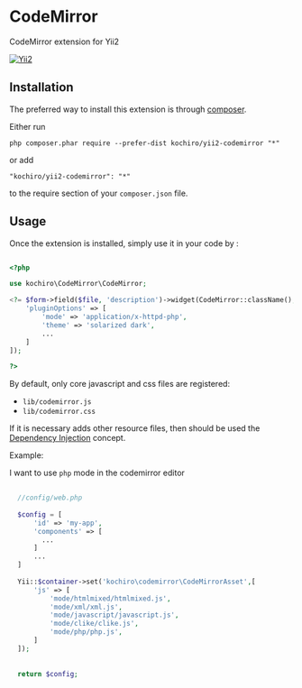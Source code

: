 CodeMirror
==========
CodeMirror extension for Yii2

[![Yii2](https://img.shields.io/badge/Powered_by-Yii_Framework-green.svg?style=flat)](http://www.yiiframework.com/)

Installation
------------

The preferred way to install this extension is through [composer](http://getcomposer.org/download/).

Either run

```
php composer.phar require --prefer-dist kochiro/yii2-codemirror "*"
```

or add

```
"kochiro/yii2-codemirror": "*"
```

to the require section of your `composer.json` file.


Usage
-----

Once the extension is installed, simply use it in your code by  :

```php

<?php 

use kochiro\CodeMirror\CodeMirror;

<?= $form->field($file, 'description')->widget(CodeMirror::className(), [
    'pluginOptions' => [
        'mode' => 'application/x-httpd-php', 
        'theme' => 'solarized dark',
        ...
    ]
]);

?>
```

By default, only core javascript and css files are registered:

- ```lib/codemirror.js```
- ```lib/codemirror.css```

If it is necessary adds other resource files, then should be used the 
[Dependency Injection](https://github.com/yiisoft/yii2/blob/master/docs/guide/concept-di-container.md) concept.

Example:

I want to use ```php``` mode in the codemirror editor 

```php
  
  //config/web.php
  
  $config = [
      'id' => 'my-app',
      'components' => [
        ...
      ]
      ...
  ]
  
  Yii::$container->set('kochiro\codemirror\CodeMirrorAsset',[
      'js' => [
          'mode/htmlmixed/htmlmixed.js',
          'mode/xml/xml.js',
          'mode/javascript/javascript.js',
          'mode/clike/clike.js',
          'mode/php/php.js',
      ]
  ]);
  
  
  return $config;
  
```
